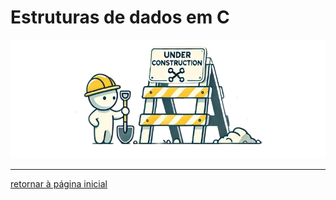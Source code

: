 #   Estruturas de dados em C

<div align = "center">

[![under-construction](../../under-construction.png)](#)

</div>

---
[retornar à página inicial](../../README.md)